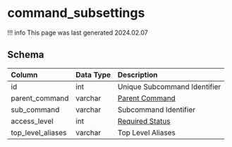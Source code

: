 # command_subsettings

!!! info
	This page was last generated 2024.02.07

## Schema

| Column | Data Type | Description |
| :--- | :--- | :--- |
| id | int | Unique Subcommand Identifier |
| parent_command | varchar | [Parent Command](../../schema/admin/command_settings.md) |
| sub_command | varchar | Subcommand Identifier |
| access_level | int | [Required Status](../../../../server/player/status-levels) |
| top_level_aliases | varchar | Top Level Aliases |


